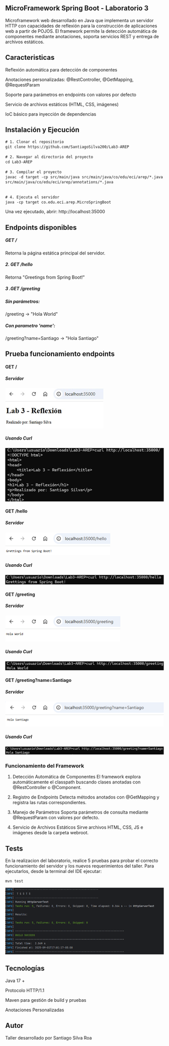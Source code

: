 ## MicroFramework Spring Boot - Laboratorio 3

Microframework web desarrollado en Java que implementa un servidor HTTP con capacidades de reflexión para la construcción de aplicaciones web a partir de POJOS. El framework permite la detección automática de componentes mediante anotaciones, soporta servicios REST y entrega de archivos estáticos.

## Caracteristicas 

Reflexión automática para detección de componentes

Anotaciones personalizadas: @RestController, @GetMapping, @RequestParam

Soporte para parámetros en endpoints con valores por defecto

Servicio de archivos estáticos (HTML, CSS, imágenes)

IoC básico para inyección de dependencias

## Instalación y Ejecución

```
# 1. Clonar el repositorio
git clone https://github.com/SantiagoSilva200/Lab3-AREP

# 2. Navegar al directorio del proyecto
cd Lab3-AREP

# 3. Compilar el proyecto
javac -d target -cp src/main/java src/main/java/co/edu/eci/arep/*.java src/main/java/co/edu/eci/arep/annotations/*.java


# 4. Ejecuta el servidor
java -cp target co.edu.eci.arep.MicroSpringBoot

```
Una vez ejecutado, abrir: http://localhost:35000



## Endpoints disponibles

##### GET / 

Retorna la página estática principal del servidor.

##### 2. GET /hello 

Retorna "Greetings from Spring Boot!"


##### 3 .GET /greeting

##### Sin parámetros:

/greeting → "Hola World"

##### Con parametro 'name': 

/greeting?name=Santiago → "Hola Santiago"


## Prueba funcionamiento endpoints

#### GET / 

##### Servidor 

![1](src/main/images/1.png)

##### Usando Curl 

![2](src/main/images/2.png)

#### GET /hello

##### Servidor 

![3](src/main/images/3.png)

##### Usando Curl 

![4](src/main/images/4.png)

#### GET /greeting 

##### Servidor 

![5](src/main/images/5.png)

##### Usando Curl 

![6](src/main/images/6.png)

#### GET /greeting?name=Santiago

##### Servidor 

![7](src/main/images/7.png)

##### Usando Curl 

![8](src/main/images/8.png)

### Funcionamiento del Framework

1. Detección Automática de Componentes
El framework explora automáticamente el classpath buscando clases anotadas con @RestController o @Component.

2. Registro de Endpoints
Detecta métodos anotados con @GetMapping y registra las rutas correspondientes.

3. Manejo de Parámetros
Soporta parámetros de consulta mediante @RequestParam con valores por defecto.

4. Servicio de Archivos Estáticos
Sirve archivos HTML, CSS, JS e imágenes desde la carpeta webroot.

## Tests

En la realizacion del laboratorio, realice 5 pruebas para probar el correcto funcionamiento del servidor y los nuevos requerimientos del 
taller. Para ejecutarlos, desde la terminal del IDE ejecutar: 

```
mvn test 

```
![9](src/main/images/9.png)

## Tecnologías

Java 17 + 

Protocolo HTTP/1.1

Maven para gestión de build y pruebas

Anotaciones Personalizadas 

## Autor

Taller desarrollado por Santiago Silva Roa 